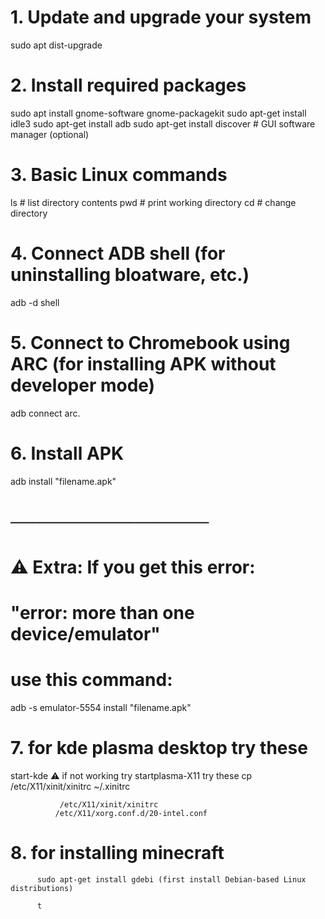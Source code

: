 # 1. Update and upgrade your system
sudo apt dist-upgrade

# 2. Install required packages
sudo apt install gnome-software gnome-packagekit
sudo apt-get install idle3
sudo apt-get install adb
sudo apt-get install discover   # GUI software manager (optional)

# 3. Basic Linux commands
ls        # list directory contents
pwd       # print working directory
cd        # change directory

# 4. Connect ADB shell (for uninstalling bloatware, etc.)
adb -d shell

# 5. Connect to Chromebook using ARC (for installing APK without developer mode)
adb connect arc.

# 6. Install APK
adb install "filename.apk"

# ────────────────
# ⚠️ Extra: If you get this error:
# "error: more than one device/emulator"
# use this command:
adb -s emulator-5554 install "filename.apk"

# 7. for kde plasma desktop try these
start-kde
⚠️ if not working try
startplasma-X11
try these
              cp /etc/X11/xinit/xinitrc ~/.xinitrc
    
          
               /etc/X11/xinit/xinitrc
              /etc/X11/xorg.conf.d/20-intel.conf
 
 
 # 8. for installing minecraft 


          sudo apt-get install gdebi (first install Debian-based Linux distributions)

          t
 
 

              

